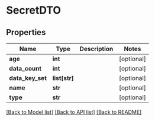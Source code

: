 # SecretDTO

## Properties
Name | Type | Description | Notes
------------ | ------------- | ------------- | -------------
**age** | **int** |  | [optional] 
**data_count** | **int** |  | [optional] 
**data_key_set** | **list[str]** |  | [optional] 
**name** | **str** |  | [optional] 
**type** | **str** |  | [optional] 

[[Back to Model list]](../README.md#documentation-for-models) [[Back to API list]](../README.md#documentation-for-api-endpoints) [[Back to README]](../README.md)


